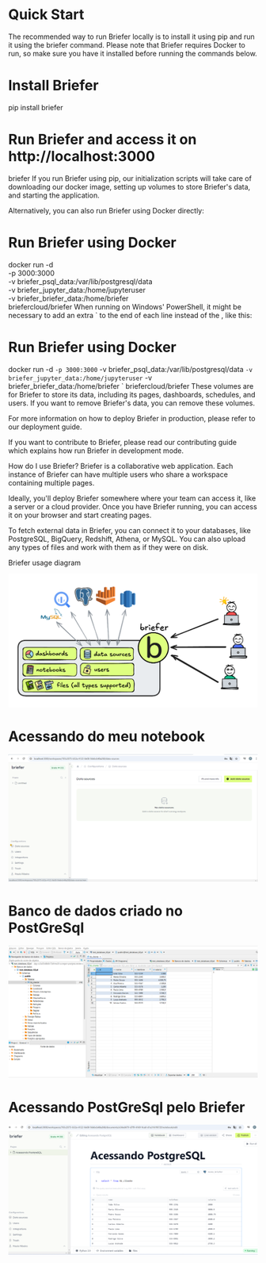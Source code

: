 
# Quick Start
The recommended way to run Briefer locally is to install it using pip and run it using the briefer command. Please note that Briefer requires Docker to run, so make sure you have it installed before running the commands below.

# Install Briefer
pip install briefer

# Run Briefer and access it on http://localhost:3000
briefer
If you run Briefer using pip, our initialization scripts will take care of downloading our docker image, setting up volumes to store Briefer's data, and starting the application.

Alternatively, you can also run Briefer using Docker directly:

# Run Briefer using Docker
docker run -d \
  -p 3000:3000 \
  -v briefer_psql_data:/var/lib/postgresql/data \
  -v briefer_jupyter_data:/home/jupyteruser \
  -v briefer_briefer_data:/home/briefer \
  briefercloud/briefer
When running on Windows' PowerShell, it might be necessary to add an extra ` to the end of each line instead of the \, like this:

# Run Briefer using Docker
docker run -d `
  -p 3000:3000 `
  -v briefer_psql_data:/var/lib/postgresql/data `
  -v briefer_jupyter_data:/home/jupyteruser `
  -v briefer_briefer_data:/home/briefer `
  briefercloud/briefer
These volumes are for Briefer to store its data, including its pages, dashboards, schedules, and users. If you want to remove Briefer's data, you can remove these volumes.

For more information on how to deploy Briefer in production, please refer to our deployment guide.

If you want to contribute to Briefer, please read our contributing guide which explains how run Briefer in development mode.


How do I use Briefer?
Briefer is a collaborative web application. Each instance of Briefer can have multiple users who share a workspace containing multiple pages.

Ideally, you'll deploy Briefer somewhere where your team can access it, like a server or a cloud provider. Once you have Briefer running, you can access it on your browser and start creating pages.

To fetch external data in Briefer, you can connect it to your databases, like PostgreSQL, BigQuery, Redshift, Athena, or MySQL. You can also upload any types of files and work with them as if they were on disk.


Briefer usage diagram

![alt text](image.png)


# Acessando do meu notebook 

![alt text](image-1.png)


# Banco de dados criado no PostGreSql

![alt text](image-3.png)


 # Acessando PostGreSql pelo Briefer

 ![alt text](image-4.png)   

 